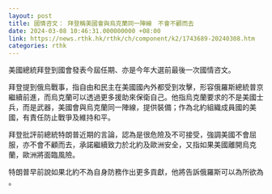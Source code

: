 ```yaml
---
layout: post
title: 國情咨文： 拜登稱美國會與烏克蘭同一陣線　不會不顧而去
date: 2024-03-08 10:46:31.000000000 +08:00
link: https://news.rthk.hk/rthk/ch/component/k2/1743689-20240308.htm
categories: rthk
---
```


美國總統拜登到國會發表今屆任期、亦是今年大選前最後一次國情咨文。

拜登提到俄烏戰事，指自由和民主在美國國內外都受到攻擊，形容俄羅斯總統普京繼續前進，而烏克蘭可以透過更多援助來保衛自己。他指烏克蘭要求的不是美國士兵，而是武器，美國會與烏克蘭同一陣線，提供裝備；作為北約組織成員國的美國，有責任防止戰爭及維持和平。

拜登批評前總統特朗普近期的言論，認為是很危險及不可接受，強調美國不會屈服，亦不會不顧而去，承諾繼續致力於北約及歐洲安全，又指如果美國離開烏克蘭，歐洲將面臨風險。

特朗普早前說如果北約不為自身防務作出更多貢獻，他將告訴俄羅斯可以為所欲為 。
